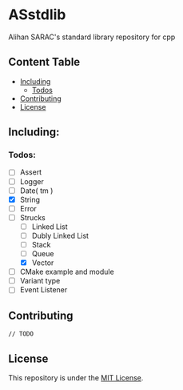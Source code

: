 # ASstdlib
Alihan SARAC's standard library repository for cpp

## Content Table
+ [Including](#including)
  + [Todos](#todos)
+ [Contributing](#contributing)
+ [License](#license)

## Including:

### Todos:
+ [ ] Assert
+ [ ] Logger
+ [ ] Date( tm )
+ [x] String
+ [ ] Error
+ [ ] Strucks
  + [ ] Linked List
  + [ ] Dubly Linked List
  + [ ] Stack
  + [ ] Queue
  + [x] Vector
+ [ ] CMake example and module
+ [ ] Variant type
+ [ ] Event Listener

## Contributing
`// TODO`

## License
This repository is under the [MIT License](LICENSE).
